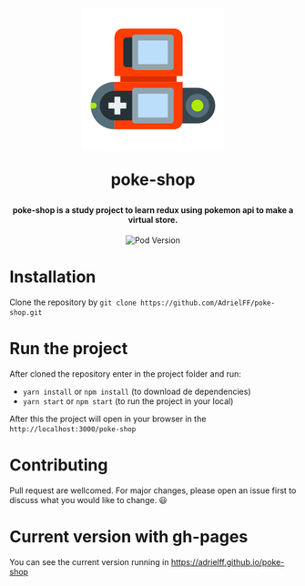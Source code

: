 <h1 align="center">
  <img width="250" height="auto" src="/images/pokedex.png">
  
   poke-shop
</h1>

<h4 align="center">
  poke-shop is a study project to learn redux using pokemon api to make a virtual store.
</h4>

<p align="center">
  <img alt="Pod Version" src="https://img.shields.io/github/last-commit/AdrielFF/poke-shop" />
</p>

# Installation

Clone the repository by `git clone https://github.com/AdrielFF/poke-shop.git`

# Run the project
After cloned the repository enter in the project folder and run:
- `yarn install` or `npm install` (to download de dependencies)
- `yarn start` or `npm start` (to run the project in your local)

After this the project will open in your browser in the `http://localhost:3000/poke-shop` 

# Contributing
Pull request are wellcomed. For major changes, please open an issue first to discuss what you would like to change. 😃

# Current version with gh-pages
You can see the current version running in <a href="https://adrielff.github.io/poke-shop">https://adrielff.github.io/poke-shop</a>
